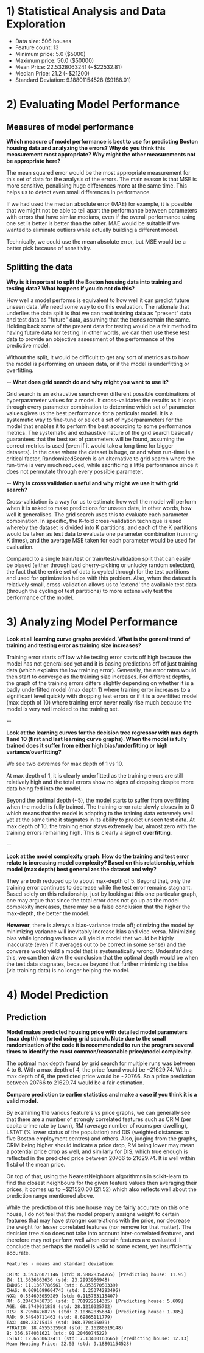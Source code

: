 # 1) Statistical Analysis and Data Exploration

- Data size: 506 houses
- Feature count: 13
- Minimum price: 5.0 ($5000)
- Maximum price: 50.0 ($50000)
- Mean Price: 22.5328063241 (~$22532.81)
- Median Price: 21.2 (~$21200)
- Standard Deviation: 9.18801154528 ($9188.01)

# 2) Evaluating Model Performance

## Measures of model performance
**Which measure of model performance is best to use for predicting Boston housing data and analyzing the errors? Why do you think this measurement most appropriate? Why might the other measurements not be appropriate here?**

The mean squared error would be the most appropriate measurement for this set of data for the analysis of the errors. The main reason is that MSE is more sensitive, penalising huge differences more at the same time. This helps us to detect even small differences in performance. 

If we had used the median absolute error (MAE) for example, it is possible that we might not be able to tell apart the performance between parameters with errors that have similar medians, even if the overall performance using one set is better is better than the other. MAE would be suitable if we wanted to eliminate outliers while actually building a different model.

Technically, we could use the mean absolute error, but MSE would be a better pick because of sensitivity.

## Splitting the data
**Why is it important to split the Boston housing data into training and testing data? What happens if you do not do this?**

How well a model performs is equivalent to how well it can predict future unseen data. We need some way to do this evaluation. The rationale that underlies the data split is that we can treat training data as "present" data and test data as "future" data, assuming that the trends remain the same. Holding back some of the present data for testing would be a fair method to having future data for testing. In other words, we can then use these test data to provide an objective assessment of the performance of the predictive model.  

Without the split, it would be difficult to get any sort of metrics as to how the model is performing on unseen data, or if the model is underfitting or overfitting.

--
**What does grid search do and why might you want to use it?**

Grid search is an exhaustive search over different possible combinations of hyperparameter values for a model. It cross-validates the results as it loops through every parameter combination to determine which set of parameter values gives us the best performance for a particular model. It is a systematic way to fine-tune or select a set of hyperparameters for the model that enables it to perform the best according to some performance metrics. The systematic and exhaustive nature of the grid search basically guarantees that the best set of parameters will be found, assuming the correct metrics is used (even if it would take a long time for bigger datasets). In the case where the dataset is huge, or and when run-time is a critical factor, RandomizedSearch is an alternative to grid search where the run-time is very much reduced, while sacrificing a little performance since it does not permutate through every possible parameter.

--
**Why is cross validation useful and why might we use it with grid search?**

Cross-validation is a way for us to estimate how well the model will perform when it is asked to make predictions for unseen data, in other words, how well it generalises. The grid search uses this to evaluate each parameter combination. In specific, the K-fold cross-validation technique is used whereby the dataset is divided into K partitions, and each of the K partitions would be taken as test data to evaluate one parameter combination (running K times), and the average MSE taken for each parameter would be used for evaluation.

Compared to a single train/test or train/test/validation split that can easily be biased (either through bad cherry-picking or unlucky random selection), the fact that the entire set of data is cycled through for the test partitions and used for optimization helps with this problem. Also, when the dataset is relatively small, cross-validation allows us to 'extend' the available test data (through the cycling of test partitions) to more extensively test the performance of the model.

# 3) Analyzing Model Performance

**Look at all learning curve graphs provided. What is the general trend of training and testing error as training size increases?**

Training error starts off low while testing error starts off high because the model has not generalised yet and it is basing predictions off of just training data (which explains the low training error). Generally, the error rates would then start to converge as the training size increases. For different depths, the graph of the training errors differs slightly depending on whether it is a badly underfitted model (max depth 1) where training error increases to a significant level quickly with dropping test errors or if it is a overfitted model (max depth of 10) where training error never really rise much because the model is very well molded to the training set.

--

**Look at the learning curves for the decision tree regressor with max depth 1 and 10 (first and last learning curve graphs). When the model is fully trained does it suffer from either high bias/underfitting or high variance/overfitting?**

We see two extremes for max depth of 1 vs 10. 

At max depth of 1, it is clearly underfitted as the training errors are still relatively high and the total errors show no signs of dropping despite more data being fed into the model.

Beyond the optimal depth (~5), the model starts to suffer from overfitting when the model is fully trained. The training error rate slowly closes in to 0 which means that the model is adapting to the training data extremely well yet at the same time it stagnates in its ability to predict unseen test data. At max depth of 10, the training error stays extremely low, almost zero with the training errors remaining high. This is clearly a sign of **overfitting**.

--

**Look at the model complexity graph. How do the training and test error relate to increasing model complexity? 
Based on this relationship, which model (max depth) best generalizes the dataset and why?**

They are both reduced up to about max-depth of 5. Beyond that, only the training error continues to decrease while the test error remains stagnant. Based solely on this relationship, just by looking at this one particular graph, one may argue that since the total error does not go up as the model complexity increases, there may be a false conclusion that the higher the max-depth, the better the model. 

**However**, there is always a bias-variance trade off; otimizing the model by minimizing variance will inevitably increase bias and vice-versa. Minimizing bias while ignoring variance will yield a model that would be highly inaccurate (even if it averages out to be correct in some sense) and the converse would yield a model that is systematically wrong. Understanding this, we can then draw the conclusion that the optimal depth would be when the test data stagnates, because beyond that further minimizing the bias (via training data) is no longer helping the model.

# 4) Model Prediction

## Prediction 
**Model makes predicted housing price with detailed model parameters (max depth) reported using grid search. Note due to the small randomization of the code it is recommended to run the program several times to identify the most common/reasonable price/model complexity.**

The optimal max depth found by grid search for multiple runs was between 4 to 6. With a max depth of 4, the price found would be ~21629.74. With a max depth of 6, the predicted price would be ~20766. So a price prediction between 20766 to 21629.74 would be a fair estimation.

**Compare prediction to earlier statistics and make a case if you think it is a valid model.**

By examining the various feature's vs price graphs, we can generally see that there are a number of strongly correlated features such as CRIM (per capita crime rate by town), RM (average number of rooms per dwelling), LSTAT (% lower status of the population) and DIS (weighted distances to five Boston employment centres) and others.  Also, judging from the graphs, CRIM being higher should indicate a price drop, RM being lower may mean a potential price drop as well, and similarly for DIS, which true enough is reflected in the predicted price between 20766 to 21629.74. It is well within 1 std of the mean price.

On top of that, using the NearestNeighbors algorithmns in scikit-learn to find the closest neighbours for the given feature values then averaging their prices, it comes up to ~$21520.00 (21.52) which also reflects well about the prediction range mentioned above.

While the prediction of this one house may be fairly accurate on this one house, I do not feel that the model properly assigns weight to certain features that may have stronger correlations with the price, nor decrease the weight for lesser correlated features (nor remove for that matter). The decision tree also does not take into account inter-correlated features, and therefore may not perform well when certain features are evaluated. I conclude that perhaps the model is valid to some extent, yet insufficiently accurate.

```
Features - means and standard deviation:

CRIM: 3.59376071146 (std: 8.58828354765) [Predicting house: 11.95]
ZN: 11.3636363636 (std: 23.2993956948)
INDUS: 11.1367786561 (std: 6.85357058339)
CHAS: 0.0691699604743 (std: 0.25374293496)
NOX: 0.554695059289 (std: 0.115763115407)
RM: 6.28463438735 (std: 0.701922514335) [Predicting house: 5.609]
AGE: 68.5749011858 (std: 28.1210325702)
DIS: 3.79504268775 (std: 2.10362835634) [Predicting house: 1.385]
RAD: 9.54940711462 (std: 8.69865111779)
TAX: 408.23715415 (std: 168.370495039)
PTRATIO: 18.4555335968 (std: 2.16280519148)
B: 356.674031621 (std: 91.2046074522)
LSTAT: 12.6530632411 (std: 7.13400163665) [Predicting house: 12.13]
Mean Housing Price: 22.53 (std: 9.18801154528)
```

